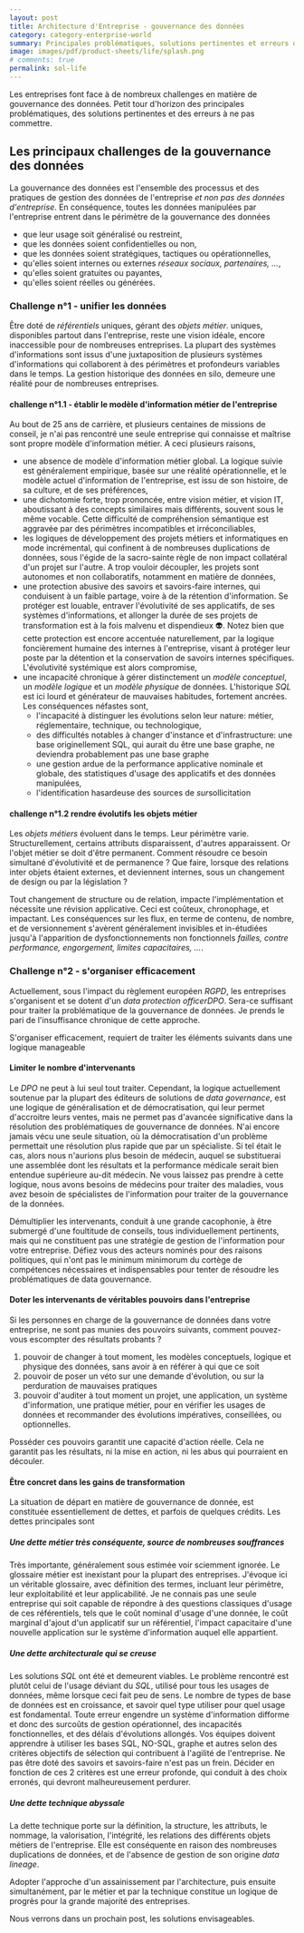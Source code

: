 ```yaml
---
layout: post
title: Architecture d'Entreprise - gouvernance des données
category: category-enterprise-world
summary: Principales problématiques, solutions pertinentes et erreurs qu'il vaut mieux éviter.
image: images/pdf/product-sheets/life/splash.png
# comments: true
permalink: sol-life
---
```


Les entreprises font face à de nombreux challenges en matière de gouvernance des données. Petit tour d'horizon des principales problématiques, des solutions pertinentes et des erreurs à ne pas commettre. 

## Les principaux challenges de la gouvernance des données

La gouvernance des données est l'ensemble des processus et des pratiques de gestion des données de l'entreprise <cite class='comment'>et non pas des données d'entreprise</cite>. En conséquence, toutes les données manipulées par l'entreprise entrent dans le périmètre de la gouvernance des données
- que leur usage soit généralisé ou restreint, 
- que les données soient confidentielles ou non, 
- que les données soient stratégiques, tactiques ou opérationnelles, 
- qu'elles soient internes ou externes <cite class='comment'>réseaux sociaux, partenaires, ...</cite>,
- qu'elles soient gratuites ou payantes,
- qu'elles soient réelles ou générées.  

### Challenge n°1 - unifier les données

Être doté de <cite class='kw'>référentiels</cite> uniques, gérant des <cite class='kw'>objets métier</cite>. uniques, disponibles partout dans l'entreprise, reste une vision idéale, encore inaccessible pour de nombreuses entreprises. La plupart des systèmes d'informations sont issus d'une juxtaposition de plusieurs systèmes d'informations qui collaborent à des périmètres et profondeurs variables dans le temps. La gestion historique des données en silo, demeure une réalité pour de nombreuses entreprises. 

#### challenge n°1.1 - établir le modèle d'information métier de l'entreprise

Au bout de 25 ans de carrière, et plusieurs centaines de missions de conseil, je n'ai pas rencontré une seule entreprise qui connaisse et maîtrise sont propre modèle d'information métier. A ceci plusieurs raisons,
- une absence de modèle d'information métier global. La logique suivie est généralement empirique, basée sur une réalité opérationnelle, et le modèle actuel d'information de l'entreprise, est issu de son histoire, de sa culture, et de ses préférences,
- une dichotomie forte, trop prononcée, entre vision métier, et vision IT, aboutissant à des concepts similaires mais différents, souvent sous le même vocable. Cette difficulté de compréhension sémantique est aggravée par des périmètres incompatibles et irréconciliables,
- les logiques de développement des projets métiers et informatiques en mode incrémental, qui confinent à de nombreuses duplications de données, sous l'égide de la sacro-sainte règle de non impact collatéral d'un projet sur l'autre. A trop vouloir découpler, les projets sont autonomes et non collaboratifs, notamment en matière de données, 
- une protection abusive des savoirs et savoirs-faire internes, qui conduisent à un faible partage, voire à de la rétention d'information. Se protéger est louable, entraver l'évolutivité de ses applicatifs, de ses systèmes d'informations, et allonger la durée de ses projets de transformation est à la fois malvenu et dispendieux :alien:. Notez bien que cette protection est encore accentuée naturellement, par la logique foncièrement humaine des internes à l'entreprise, visant à protéger leur poste par la détention et la conservation de savoirs internes spécifiques. L'évolutivité systémique est alors compromise,
- une incapacité chronique à gérer distinctement un <cite class='kw'>modèle conceptuel</cite>, un <cite class='kw'>modèle logique</cite> et un <cite class='kw'>modèle physique</cite> de données. L'historique <cite class='kw'>SQL</cite> est ici lourd et générateur de mauvaises habitudes, fortement ancrées. Les conséquences néfastes sont,
    - l'incapacité à distinguer les évolutions selon leur nature: métier, réglementaire, technique, ou technologique, 
    - des difficultés notables à changer d'instance et d'infrastructure: une base originellement SQL, qui aurait du être une base graphe, ne deviendra probablement pas une base graphe
    - une gestion ardue de la performance applicative nominale et globale, des statistiques d'usage des applicatifs et des données manipulées, 
    - l'identification hasardeuse des sources de <cite class='comment'>sur</cite>sollicitation

#### challenge n°1.2 rendre évolutifs les objets métier

Les <cite class='kw'>objets métiers</cite> évoluent dans le temps. Leur périmètre varie. Structurellement, certains attributs disparaissent, d'autres apparaissent. Or l'objet métier se doit d'être permanent. Comment résoudre ce besoin simultané d'évolutivité et de permanence ?  Que faire, lorsque des relations inter objets étaient externes, et deviennent internes, sous un changement de design ou par la législation ?   

Tout changement de structure ou de relation, impacte l'implémentation et nécessite une révision applicative. Ceci est coûteux, chronophage, et impactant. Les conséquences sur les flux, en terme de contenu, de nombre, et de versionnement s'avèrent généralement invisibles et in-étudiées jusqu'à l'apparition de dysfonctionnements non fonctionnels <cite class='comment'>failles, contre performance, engorgement, limites capacitaires, ...</cite>. 


### Challenge n°2 - s'organiser efficacement 

Actuellement, sous l'impact du règlement européen <cite class='kw'>RGPD</cite>, les entreprises s'organisent et se dotent d'un <cite class='kw'>data protection officer</cite><cite class='comment'>DPO</cite>. Sera-ce suffisant pour traiter la problématique de la gouvernance de données. Je prends le pari de l'insuffisance chronique de cette approche.  

S'organiser efficacement, requiert de traiter les éléments suivants dans une logique manageable
#### Limiter le nombre d'intervenants 
Le <cite class='kw'>DPO</cite> ne peut à lui seul tout traiter. Cependant, la logique actuellement soutenue par la plupart des éditeurs de solutions de <cite class='kw'>data governance</cite>, est une logique de généralisation et de démocratisation, qui leur permet d'accroitre leurs ventes, mais ne permet pas d'avancée significative dans la résolution des problématiques de gouvernance de données.  N'ai encore jamais vécu une seule situation, où la démocratisation d'un problème permettait une résolution plus rapide que par un spécialiste. Si tel était le cas, alors nous n'aurions plus besoin de médecin, auquel se substituerai une assemblée dont les résultats et la performance médicale serait bien entendue supérieure au-dit médecin. Ne vous laissez pas prendre à cette logique, nous avons besoins de médecins pour traiter des maladies, vous avez besoin de spécialistes de l'information pour traiter de la gouvernance de la données. 

Démultiplier les intervenants, conduit à une grande cacophonie, à être submergé d'une foultitude de conseils, tous individuellement pertinents, mais qui ne constituent pas une stratégie de gestion de l'information pour votre entreprise. Défiez vous des acteurs
nominés pour des raisons politiques, qui n'ont pas le minimum minimorum du cortège de compétences nécessaires et indispensables pour tenter de résoudre les problématiques de data gouvernance. 

#### Doter les intervenants de véritables pouvoirs dans l'entreprise
Si les personnes en charge de la gouvernance de données dans votre entreprise, ne sont pas munies des pouvoirs suivants, comment pouvez-vous escompter des résultats probants ? 

1. pouvoir de changer à tout moment, les modèles conceptuels, logique et physique des données, sans avoir à en référer à qui que ce soit
2. pouvoir de poser un véto sur une demande d'évolution, ou sur la perduration de mauvaises pratiques
3. pouvoir d'auditer à tout moment un projet, une application, un système d'information, une pratique métier, pour en vérifier les usages de données et recommander des évolutions impératives, conseillées, ou optionnelles.

Posséder ces pouvoirs garantit une capacité d'action réelle. Cela ne garantit pas les résultats, ni la mise en action, ni les abus qui pourraient en découler. 


#### Être concret dans les gains de transformation
La situation de départ en matière de gouvernance de donnée, est constituée essentiellement de dettes, et parfois de quelques crédits. Les dettes principales sont 

##### Une dette métier très conséquente, source de nombreuses souffrances
Très importante, généralement sous estimée voir sciemment ignorée. Le glossaire métier est inexistant pour la plupart des entreprises. J'évoque ici un véritable glossaire, avec définition des termes, incluant leur périmètre, leur exploitabilité et leur applicabilité. Je ne connais pas une seule entreprise qui soit capable de répondre à des questions classiques d'usage de ces référentiels, tels que le coût nominal d'usage d'une donnée, le coût marginal d'ajout d'un applicatif sur un référentiel, l'impact capacitaire d'une nouvelle application sur le système d'information auquel elle appartient.

##### Une dette architecturale qui se creuse
Les solutions <cite class='kw'>SQL</cite> ont été et demeurent viables. Le problème rencontré est plutôt celui de l'usage déviant du <cite class='kw'>SQL</cite>, utilisé pour tous les usages de données, même lorsque ceci fait peu de sens. Le nombre de types de base de données est en croissance, et savoir quel type utiliser pour quel usage est fondamental. Toute erreur engendre un système d'information difforme et donc des surcoûts de gestion opérationnel, des incapacités fonctionnelles, et des délais d'évolutions allongés. Vos équipes doivent apprendre à utiliser les bases SQL, NO-SQL, graphe et autres selon des critères objectifs de sélection qui contribuent à l'agilité de l'entreprise. Ne pas être doté des savoirs et savoirs-faire n'est pas un frein. Décider en fonction de ces 2 critères est une erreur profonde, qui conduit à des choix erronés, qui devront malheureusement perdurer. 


##### Une dette technique abyssale
La dette technique porte sur la définition, la structure, les attributs, le nommage, la valorisation, l'intégrité, les relations des différents objets métiers de l'entreprise. Elle est conséquente en raison des nombreuses duplications de données, et de l'absence de gestion de son origine <cite class='comment'><cite class='kw'>data lineage</cite></cite>. 


Adopter l'approche d'un assainissement par l'architecture, puis ensuite simultanément, par le métier et par la technique constitue un logique de progrès pour la grande majorité des entreprises. 

Nous verrons dans un prochain post, les solutions envisageables.



